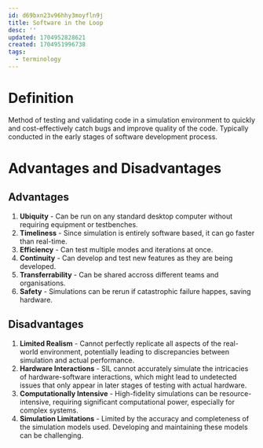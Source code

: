 ```yaml
---
id: d69bxn23v96hhy3moyfln9j
title: Software in the Loop
desc: ''
updated: 1704952828621
created: 1704951996738
tags:
  - terminology
---
```


# Definition

Method of testing and validating code in a simulation environment to quickly and cost-effectively catch bugs and improve quality of the code. Typically conducted in the early stages of software development process.

# Advantages and Disadvantages

## Advantages

1. **Ubiquity** - Can be run on any standard desktop computer without requiring equipment or testbenches.
2. **Timeliness** - Since simulation is entirely software based, it can go faster than real-time.
3. **Efficiency** - Can test multiple modes and iterations at once.
4. **Continuity** - Can develop and test new features as they are being developed.
5. **Transferrability** - Can be shared accross different teams and organisations.
6. **Safety** - Simulations can be rerun if catastrophic failure happes, saving hardware.

## Disadvantages

1. **Limited Realism** - Cannot perfectly replicate all aspects of the real-world environment, potentially leading to discrepancies between simulation and actual performance.
2. **Hardware Interactions** - SIL cannot accurately simulate the intricacies of hardware-software interactions, which might lead to undetected issues that only appear in later stages of testing with actual hardware.
3. **Computationally Intensive** - High-fidelity simulations can be resource-intensive, requiring significant computational power, especially for complex systems.
4. **Simulation Limitations** - Limited by the accuracy and completeness of the simulation models used. Developing and maintaining these models can be challenging.